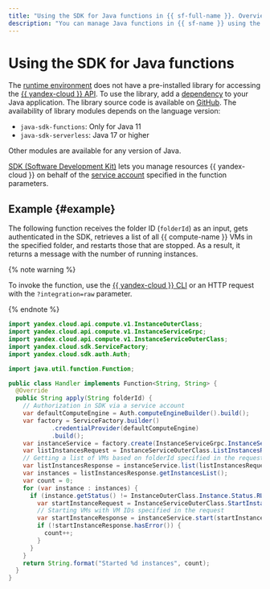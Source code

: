 ```yaml
---
title: "Using the SDK for Java functions in {{ sf-full-name }}. Overview"
description: "You can manage Java functions in {{ sf-name }} using the SDK."
---
```


# Using the SDK for Java functions

The [runtime environment](../../concepts/runtime/index.md) does not have a pre-installed library for accessing the [{{ yandex-cloud }} API](../../../api-design-guide/). To use the library, add a [dependency](dependencies.md) to your Java application. The library source code is available on [GitHub](https://github.com/yandex-cloud/java-sdk). The availability of library modules depends on the language version:

* `java-sdk-functions`: Only for Java 11
* `java-sdk-serverless`: Java 17 or higher

Other modules are available for any version of Java.

[SDK (Software Development Kit)](https://en.wikipedia.org/wiki/Software_development_kit) lets you manage resources {{ yandex-cloud }} on behalf of the [service account](../../operations/function-sa.md) specified in the function parameters.

## Example {#example}

The following function receives the folder ID (`folderId`) as an input, gets authenticated in the SDK, retrieves a list of all {{ compute-name }} VMs in the specified folder, and restarts those that are stopped. As a result, it returns a message with the number of running instances.

{% note warning %}

To invoke the function, use the [{{ yandex-cloud }} CLI](../../concepts/function-invoke.md) or an HTTP request with the `?integration=raw` parameter.

{% endnote %}

```java
import yandex.cloud.api.compute.v1.InstanceOuterClass;
import yandex.cloud.api.compute.v1.InstanceServiceGrpc;
import yandex.cloud.api.compute.v1.InstanceServiceOuterClass;
import yandex.cloud.sdk.ServiceFactory;
import yandex.cloud.sdk.auth.Auth;

import java.util.function.Function;

public class Handler implements Function<String, String> {
  @Override
  public String apply(String folderId) {
    // Authorization in SDK via a service account
    var defaultComputeEngine = Auth.computeEngineBuilder().build();
    var factory = ServiceFactory.builder()
            .credentialProvider(defaultComputeEngine)
            .build();
    var instanceService = factory.create(InstanceServiceGrpc.InstanceServiceBlockingStub.class, InstanceServiceGrpc::newBlockingStub);
    var listInstancesRequest = InstanceServiceOuterClass.ListInstancesRequest.newBuilder().setFolderId(folderId).build();
    // Getting a list of VMs based on folderId specified in the request
    var listInstancesResponse = instanceService.list(listInstancesRequest);
    var instances = listInstancesResponse.getInstancesList();
    var count = 0;
    for (var instance : instances) {
      if (instance.getStatus() != InstanceOuterClass.Instance.Status.RUNNING) {
        var startInstanceRequest = InstanceServiceOuterClass.StartInstanceRequest.newBuilder().setInstanceId(instance.getId()).build();
        // Starting VMs with VM IDs specified in the request
        var startInstanceResponse = instanceService.start(startInstanceRequest);
        if (!startInstanceResponse.hasError()) {
          count++;
        }
      }
    }
    return String.format("Started %d instances", count);
  }
}
```
